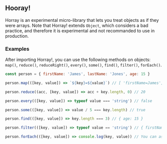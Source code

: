 ## Hooray!

Horray is an experimental micro-library that lets you treat objects as if they were arrays.
Note that Horray! extends `Object`, which considers a bad practice, and therefore it is experimental and not recommanded to use in production.

### Examples

After importing Horray!, you can use the following methods on objects: 
`map()`, `reduce()`, `reduceRight()`, `every()`, `some()`, `find()`, `filter()`, `forEach()`.

```js
const person = { firstName: 'James', lastName: 'Jones', age: 15 }

person.map(([key, value]) => `${key}=${value}`) // [ 'firstName=James', 'lastName=Jones', 'age=15' ]

person.reduce((acc, [key, value]) => acc + key.length, 0) // 20

person.every(([key, value]) => typeof value === 'string') // false

person.some(([key, value]) => value / 5 === key.length) // true

person.find(([key, value]) => key.length === 3) // { age: 15 }

person.filter(([key, value]) => typeof value == 'string') // { firstName: 'James', lastName: 'Jones' }

person.forEach(([key, value]) => console.log(key, value)) // You can assume the result :)
```
